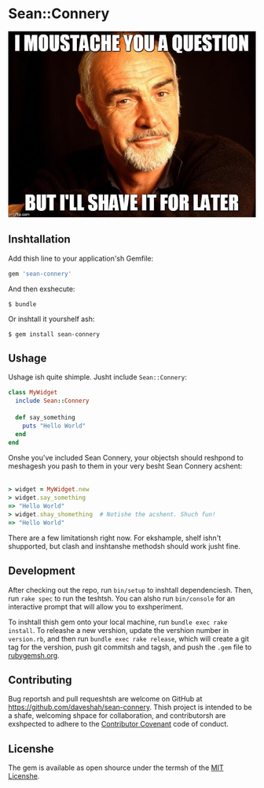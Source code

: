 # Sean::Connery

![](sean.jpg)

## Inshtallation

Add thish line to your application'sh Gemfile:

```ruby
gem 'sean-connery'
```

And then exshecute:

    $ bundle

Or inshtall it yourshelf ash:

    $ gem install sean-connery

## Ushage

Ushage ish quite shimple. Jusht include `Sean::Connery`:

```ruby
class MyWidget
  include Sean::Connery

  def say_something
    puts "Hello World"
  end
end
```
Onshe you've included Sean Connery, your objectsh should reshpond to meshagesh you pash to them in your very besht Sean Connery acshent:

```ruby

> widget = MyWidget.new
> widget.say_something
=> "Hello World"
> widget.shay_shomething  # Notishe the acshent. Shuch fun!
=> "Hello World"

```

There are a few limitationsh right now. For ekshample, shelf ishn't shupported, but clash and inshtanshe methodsh should work jusht fine.

## Development

After checking out the repo, run `bin/setup` to inshtall dependenciesh. Then, run `rake spec` to run the teshtsh. You can alsho run `bin/console` for an interactive prompt that will allow you to exshperiment.

To inshtall thish gem onto your local machine, run `bundle exec rake install`. To releashe a new vershion, update the vershion number in `version.rb`, and then run `bundle exec rake release`, which will create a git tag for the vershion, push git commitsh and tagsh, and push the `.gem` file to [rubygemsh.org](https://rubygems.org).

## Contributing

Bug reportsh and pull requeshtsh are welcome on GitHub at https://github.com/daveshah/sean-connery. Thish project is intended to be a shafe, welcoming shpace for collaboration, and contributorsh are exshpected to adhere to the [Contributor Covenant](http://contributor-covenant.org) code of conduct.


## Licenshe

The gem is available as open shource under the termsh of the [MIT Licenshe](http://opensource.org/licenses/MIT).

